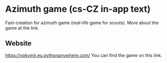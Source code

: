 # Azimuth game (cs-CZ in-app text)
 Fast-creation for azimuth game (real-life game for scouts).
 More about the game at the link.

## Website
 https://vokymir.eu.pythonanywhere.com/
 You can find the game on this link.
